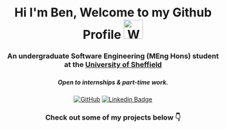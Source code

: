 <div align="center" dir="auto">
  
<h1>
Hi I'm Ben, Welcome to my Github Profile <img src="https://raw.githubusercontent.com/nixin72/nixin72/master/wave.gif" alt="Waving hand animated gif" height="45" style="max-width: 100%; display: inline-block;" data-target="animated-image.originalImage">
</h1>

<h3>
An undergraduate Software Engineering (MEng Hons) student at the <a href="https://www.sheffield.ac.uk/" rel="nofollow">University of Sheffield</a>
<h3>

<h5>
Open to internships & part-time work.
</h5>
  
[![GitHub](https://img.shields.io/badge/GitHub-12100E?style=for-the-badge&logo=github&logoColor=white)](https://github.com/bentindal)
  [![Linkedin Badge](https://img.shields.io/badge/Linkedin-0077B5?style=for-the-badge&logo=linkedin&logoColor=white)](https://www.linkedin.com/in/ben-tindal-8176a9177/)
  
  
<h3> Check out some of my projects below 👇 </h3>

</div>
